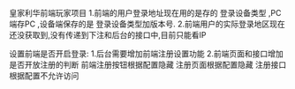 皇家利华前端玩家项目
1.前端的用户登录地址现在用的是存的 登录设备类型 ,PC端存PC ,设备端保存的是 登录设备类型加版本号.
2.前端用户的实际登录地区现在还没获取到,没有传递到下注和后台的接口中,目前只能看IP

设置前端是否开启登录:
1.后台需要增加前端注册设置功能
2.前端页面和接口增加是否开放注册的判断
前端注册按钮根据配置隐藏
注册页面根据配置隐藏
注册接口根据配置不允许访问

